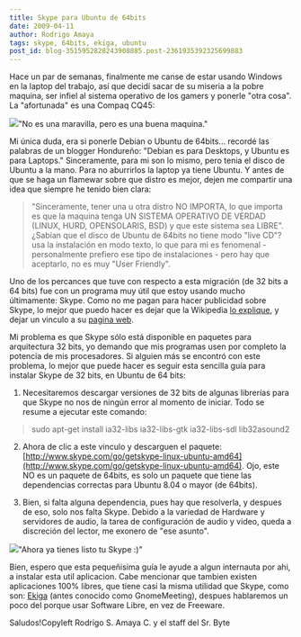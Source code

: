 ```yaml
---
title: Skype para Ubuntu de 64bits
date: 2009-04-11
author: Rodrigo Amaya
tags: skype, 64bits, ekiga, ubuntu
post_id: blog-3515952828243908885.post-2361935392325699883
---
```


Hace un par de semanas, finalmente me canse de estar usando Windows en la
      laptop del trabajo, así que decidí sacar de su miseria a la pobre maquina, ser infiel al
      sistema operativo de los gamers y ponerle "otra cosa".
La "afortunada" es una
      Compaq CQ45:

[![](http://1.bp.blogspot.com/_ayvorITawE4/SeCqtek1PKI/AAAAAAAAB74/svXCN-J6Q7I/s320/CQ50.jpg)](http://1.bp.blogspot.com/_ayvorITawE4/SeCqtek1PKI/AAAAAAAAB74/svXCN-J6Q7I/s1600-h/CQ50.jpg)"No es una maravilla, pero
      es una buena maquina."

Mi única
      duda, era si ponerle Debian o Ubuntu de 64bits... recordé las palabras de un blogger
      Hondureño: "Debian es para Desktops, y Ubuntu es para Laptops." Sinceramente, para mi son lo
      mismo, pero tenia el disco de Ubuntu a la mano. Para no aburrirlos la laptop ya tiene Ubuntu.
      Y antes de que se haga un flamewar sobre que distro es mejor, dejen me compartir una idea que
      siempre he tenido bien clara:
>
> "Sinceramente, tener una u otra distro NO IMPORTA, lo que importa es que la maquina tenga UN
> SISTEMA OPERATIVO DE VERDAD (LINUX, HURD, OPENSOLARIS, BSD) y que este sistema sea
> LIBRE".
¿Sabían que el disco de Ubuntu de 64bits no tiene modo
      "live CD"? usa la instalación en modo texto, lo que para mi es fenomenal - personalmente
      prefiero ese tipo de instalaciones - pero hay que aceptarlo, no es muy "User Friendly".

Uno de los percances que tuve con respecto a esta migración (de 32 bits a 64
      bits) fue con un programa muy útil que estoy usando mucho últimamente: Skype.
Como no me pagan para hacer
      publicidad sobre Skype, lo mejor que puedo hacer es dejar que la Wikipedia [lo explique](http://en.wikipedia.org/wiki/Skype), y dejar un vinculo a su
      [pagina web](http://www.skype.com/).

Mi problema
      es que Skype sólo está disponible en paquetes para arquitectura 32 bits, yo demando que mis
      programas usen por completo la potencia de mis procesadores.
Si alguien más se
      encontró con este problema, lo mejor que puede hacer es seguir esta sencilla guía para
      instalar Skype de 32 bits, en Ubuntu de 64 bits:

1. Necesitaremos
      descargar versiones de 32 bits de algunas librerías para que Skype no nos de ningún error al
      momento de iniciar. Todo se resume a ejecutar este comando:

> sudo
> apt-get install ia32-libs ia32-libs-gtk ia32-libs-sdl lib32asound2
2. Ahora
      de clic a este vinculo y descarguen el paquete: [http://www.skype.com/go/getskype-linux-ubuntu-amd64](http://www.skype.com/go/getskype-linux-ubuntu-amd64). Ojo, este NO
      es un paquete de 64bits, es solo un paquete que tiene las dependencias correctas para Ubuntu
      8.04 o mayor (de 64bits).

3. Bien, si falta alguna dependencia, pues
      hay que resolverla, y despues de eso, solo nos falta Skype. Debido a la variedad de Hardware y servidores de audio, la tarea de configuración
      de audio y video, queda a discreción del lector, me exonero de "ese
      asunto".

[![](http://2.bp.blogspot.com/_ayvorITawE4/SeCuv0vAxjI/AAAAAAAAB8A/sQTbI4_0sBc/s320/skypeme_big.png)](http://2.bp.blogspot.com/_ayvorITawE4/SeCuv0vAxjI/AAAAAAAAB8A/sQTbI4_0sBc/s1600-h/skypeme_big.png)"Ahora ya tienes listo tu
      Skype :)"

Bien, espero que esta pequeñisima
      guía le ayude a algun internauta por ahi, a instalar esta util aplicacion. Cabe mencionar que
      tambien existen aplicaciones 100% libres, que tiene casi la misma utilidad que Skype, como
      son: [Ekiga](http://www.gnomemeeting.org/) (antes conocido como
      GnomeMeeting), despues hablaremos un poco del porque usar Software Libre, en vez de
      Freeware.

Saludos!Copyleft
      Rodrigo S. Amaya C. y el staff del Sr. Byte